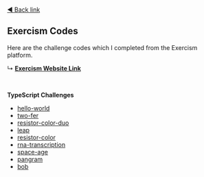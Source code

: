 <br />

[◄ Back link](https://github.com/imtherouser/Studies#🖖)

## Exercism Codes

Here are the challenge codes which I completed from the Exercism platform.

↳ **[Exercism Website Link](https://www.exercism.io/)**

<br />

**TypeScript Challenges**

* [hello-world](https://github.com/imtherouser/Studies/tree/master/study-codes/Exercism/typescript/hello-world#🖖)
* [two-fer](https://github.com/imtherouser/Studies/tree/master/study-codes/Exercism/typescript/two-fer#🖖)
* [resistor-color-duo](https://github.com/imtherouser/Studies/tree/master/study-codes/Exercism/typescript/resistor-color-duo#🖖)
* [leap](https://github.com/imtherouser/Studies/tree/master/study-codes/Exercism/typescript/leap#🖖)
* [resistor-color](https://github.com/imtherouser/Studies/tree/master/study-codes/Exercism/typescript/resistor-color#🖖)
* [rna-transcription](https://github.com/imtherouser/Studies/tree/master/study-codes/Exercism/typescript/rna-transcription#🖖)
* [space-age](https://github.com/imtherouser/Studies/tree/master/study-codes/Exercism/typescript/space-age#🖖)
* [pangram](https://github.com/imtherouser/Studies/tree/master/study-codes/Exercism/typescript/pangram#🖖)
* [bob](https://github.com/imtherouser/Studies/tree/master/study-codes/Exercism/typescript/bob#🖖)
